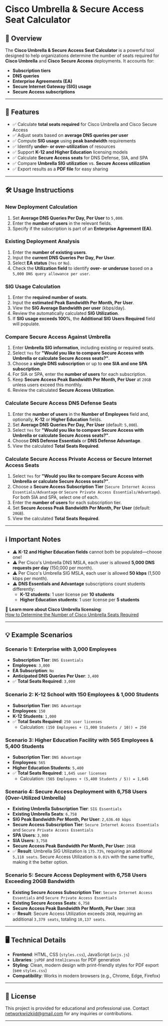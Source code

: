 ﻿# Cisco Umbrella & Secure Access Seat Calculator

## 📌 Overview
The **Cisco Umbrella & Secure Access Seat Calculator** is a powerful tool designed to help organizations determine the number of seats required for **Cisco Umbrella** and **Cisco Secure Access** deployments. It accounts for:

- **Subscription tiers**
- **DNS queries**
- **Enterprise Agreements (EA)**
- **Secure Internet Gateway (SIG) usage**
- **Secure Access subscriptions**

---

## 🚀 Features
- ✅ Calculate **total seats required** for Cisco Umbrella and Cisco Secure Access
- ✅ Adjust seats based on **average DNS queries per user**
- ✅ Compute **SIG usage** using **peak bandwidth** requirements
- ✅ Identify **under- or over-utilization** of resources
- ✅ Support **K-12 and Higher Education** licensing models
- ✅ Calculate **Secure Access seats** for DNS Defense, SIA, and SPA
- ✅ Compare **Umbrella SIG utilization** vs. **Secure Access utilization**
- ✅ Export results as a **PDF file** for easy sharing

---

## 🛠 Usage Instructions

### New Deployment Calculation
1. Set **Average DNS Queries Per Day, Per User** to `5,000`.
2. Enter the **number of users** in the relevant fields.
3. Specify if the subscription is part of an **Enterprise Agreement (EA)**.

### Existing Deployment Analysis
1. Enter the **number of existing users**.
2. Input the **current DNS Queries Per Day, Per User**.
3. Select **EA status** (`Yes` or `No`).
4. Check the **Utilization field** to identify **over- or underuse** based on a `5,000 DNS query allowance per user`.

### SIG Usage Calculation
1. Enter the **required number of seats**.
2. Input the **estimated Peak Bandwidth Per Month, Per User**.
3. View the **SIG Average Bandwidth per user** (kbps/day).
4. Review the automatically calculated **SIG Utilization**.
5. If **SIG usage exceeds 100%**, the **Additional SIG Users Required** field will populate.

### Compare Secure Access Against Umbrella
1. Enter **Umbrella SIG information**, including existing or required seats.
2. Select `Yes` for **"Would you like to compare Secure Access with Umbrella or calculate Secure Access seats?"**.
3. Choose a **single DNS subscription** or up to **one SIA and one SPA subscription**.
4. For SIA or SPA, enter the **number of users** for each subscription.
5. Keep **Secure Access Peak Bandwidth Per Month, Per User** at `20GB` unless users exceed this monthly.
6. Review the calculated **Secure Access Utilization**.

### Calculate Secure Access DNS Defense Seats
1. Enter the **number of users** in the **Number of Employees** field and, optionally, **K-12** or **Higher Education** fields.
2. Set **Average DNS Queries Per Day, Per User** (default: `5,000`).
3. Select `Yes` for **"Would you like to compare Secure Access with Umbrella or calculate Secure Access seats?"**.
4. Choose **DNS Defense Essentials** or **DNS Defense Advantage**.
5. View the calculated **Total Seats Required**.

### Calculate Secure Access Private Access or Secure Internet Access Seats
1. Select `Yes` for **"Would you like to compare Secure Access with Umbrella or calculate Secure Access seats?"**.
2. Choose a **Secure Access Subscription Tier** (`Secure Internet Access Essentials/Advantage` or `Secure Private Access Essentials/Advantage`). For both SIA and SPA, select one of each.
3. Enter the **number of users** for each subscription tier.
4. Set **Secure Access Peak Bandwidth Per Month, Per User** (default: `20GB`).
5. View the calculated **Total Seats Required**.

---

## ℹ️ Important Notes
- ⚠️ **K-12 and Higher Education fields** cannot both be populated—choose one!
- ⚠️ Per Cisco's Umbrella DNS MSLA, each user is allowed **5,000 DNS requests per day** (150,000 per month).
- ⚠️ Per Cisco's Umbrella SIG MSLA, each user is allowed **50 kbps** (1,500 kbps per month).
- ⚠️ **DNS Essentials and Advantage** subscriptions count students differently:
  - **K-12 students**: 1 user license per **10 students**
  - **Higher Education students**: 1 user license per **5 students**

🔗 **Learn more about Cisco Umbrella licensing**:  
[How to Determine the Number of Cisco Umbrella Seats Required](https://networkwizkid.com/2024/03/07/how-to-determine-the-number-of-cisco-umbrella-seats-required/)

---

## 💡 Example Scenarios

### Scenario 1: Enterprise with 3,000 Employees
- **Subscription Tier**: `DNS Essentials`
- **Employees**: `3,000`
- **EA Subscription**: `No`
- **Anticipated DNS Queries Per User**: `3,400`
- ✅ **Total Seats Required**: `3,000`

### Scenario 2: K-12 School with 150 Employees & 1,000 Students
- **Subscription Tier**: `DNS Advantage`
- **Employees**: `150`
- **K-12 Students**: `1,000`
- ✅ **Total Seats Required**: `250 user licenses`  
  - Calculation: `(150 Employees + (1,000 Students / 10)) = 250`

### Scenario 3: Higher Education Facility with 565 Employees & 5,400 Students
- **Subscription Tier**: `DNS Advantage`
- **Employees**: `565`
- **Higher Education Students**: `5,400`
- ✅ **Total Seats Required**: `1,645 user licenses`  
  - Calculation: `(565 Employees + (5,400 Students / 5)) = 1,645`

### Scenario 4: Secure Access Deployment with 6,758 Users (Over-Utilized Umbrella)
- **Existing Umbrella Subscription Tier**: `SIG Essentials`
- **Existing Umbrella Seats**: `6,758`
- **SIG Peak Bandwidth Per Month, Per User**: `2,636.40 kbps`
- **Secure Access Subscription Tier**: `Secure Internet Access Essentials` and `Secure Private Access Essentials`
- **SPA Users**: `3,000`
- **SIA Users**: `3,758`
- **Secure Access Peak Bandwidth Per Month, Per User**: `20GB`
- ✅ **Result**: Umbrella SIG Utilization is `175.73%`, requiring an additional `5,118 seats`. Secure Access Utilization is `0.01%` with the same traffic, making it the better option.

### Scenario 5: Secure Access Deployment with 6,758 Users Exceeding 20GB Bandwidth
- **Existing Secure Access Subscription Tier**: `Secure Internet Access Essentials` and `Secure Private Access Essentials`
- **Existing Secure Access Seats**: `6,758`
- **Secure Access Peak Bandwidth Per Month, Per User**: `30GB`
- ✅ **Result**: Secure Access Utilization exceeds `20GB`, requiring an additional `3,379 seats`, totaling `10,137 seats`.

---

## 🖥️ Technical Details
- **Frontend**: HTML, CSS (`styles.css`), JavaScript (`ucjs.js`)
- **Libraries**: `jsPDF` and `html2canvas` for PDF generation
- **Styling**: Clean, modern design with print-friendly styles for PDF export (see `styles.css`)
- **Compatibility**: Works in modern browsers (e.g., Chrome, Edge, Firefox)

---

## 📄 License
This project is provided for educational and professional use. Contact networkwiizkiid@gmail.com for any inquiries or contributions.

---